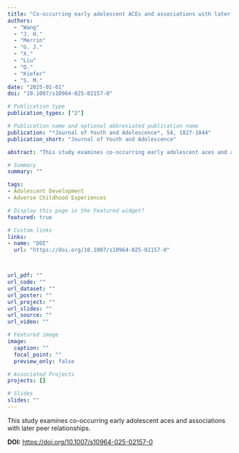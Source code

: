 ```yaml
---
title: "Co-occurring early adolescent ACEs and associations with later peer relationships"
authors:
  - "Wang"
  - "J. H."
  - "Merrin"
  - "G. J."
  - "X."
  - "Liu"
  - "Q."
  - "Kiefer"
  - "S. M."
date: "2025-01-01"
doi: "10.1007/s10964-025-02157-0"

# Publication type
publication_types: ["2"]

# Publication name and optional abbreviated publication name
publication: "*Journal of Youth and Adolescence*, 54, 1827-1844"
publication_short: "Journal of Youth and Adolescence"

abstract: "This study examines co-occurring early adolescent aces and associations with later peer relationships."

# Summary
summary: ""

tags:
- Adolescent Development
- Adverse Childhood Experiences

# Display this page in the Featured widget?
featured: true

# Custom links
links:
- name: "DOI"
  url: "https://doi.org/10.1007/s10964-025-02157-0"



url_pdf: ""
url_code: ""
url_dataset: ""
url_poster: ""
url_project: ""
url_slides: ""
url_source: ""
url_video: ""

# Featured image
image:
  caption: ""
  focal_point: ""
  preview_only: false

# Associated Projects
projects: []

# Slides
slides: ""
---
```


This study examines co-occurring early adolescent aces and associations with later peer relationships.



**DOI:** https://doi.org/10.1007/s10964-025-02157-0

